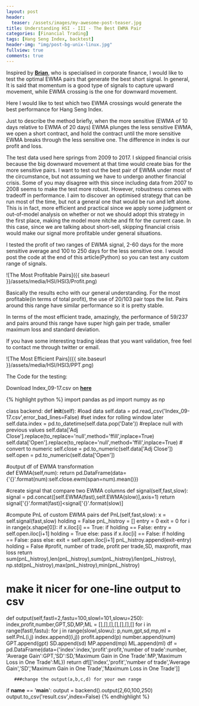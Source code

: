 ```yaml
---
layout: post
header:
  teaser: /assets/images/my-awesome-post-teaser.jpg
title: Understanding HSI - III - The Best EWMA Pair
categories: [Financial Trading]
tags: [Hang Seng Index, backtest]
header-img: "img/post-bg-unix-linux.jpg"
fullview: true
comments: true
---
```


Inspired by **[Brian](https://www.facebook.com/brian.wong.7509?ref=br_rs)**, who is specialised in corporate finance, I would like to test the optimal EWMA pairs that generate the best short signal. In general, It is said that momentum is a good type of signals to capture upward movement, while EWMA crossing is the one for downward movement.

Here I would like to test which two EWMA crossings would generate the best performance for Hang Seng Index.

Just to describe the method briefly, when the more sensitive (EWMA of 10 days relative to EWMA of 20 days) EWMA plunges the less sensitive EWMA, we open a short contract, and hold the contract until the more sensitive EWMA breaks through the less sensitive one. The difference in index is our profit and loss.

The test data used here springs from 2009 to 2017. I skipped financial crisis because the big downward movement at that time would create bias for the more sensitive pairs. I want to test out the best pair of EWMA under most of the circumstance, but not assuming we have to undergo another financial crisis. Some of you may disagree with this since including data from 2007 to 2008 seems to make the test more robust. However, robustness comes with tradeoff in performance. I aim to discover an optimised strategy that can be run most of the time, but not a general one that would be run and left alone. This is in fact, more efficient and practical since we apply some judgment or out-of-model analysis on whether or not we should adopt this strategy in the first place, making the model more nitche and fit for the current case.  In this case, since we are talking about short-sell, skipping financial crisis would make our signal more profitable under general situations.

I tested the profit of two ranges of EWMA signal, 2-60 days for the more sensitive average and 100 to 250 days for the less sensitive one. I would post the code at the end of this article(Python) so you can test any custom range of signals.

![The Most Profitable Pairs]({{ site.baseurl }}/assets/media/HSI/HSI3/Profit.png)

Basically the results echo with our general understanding. For the most profitable(in terms of total profit), the use of 20/103 pair tops the list. Pairs around this range have similar performance so it is pretty stable.

In terms of the most efficient trade, amazingly, the performance of 59/237 and pairs around this range have super high gain per trade, smaller maximum loss and standard deviation.

If you have some interesting trading ideas that you want validation, free feel to contact me through twitter or email.

![The Most Efficient Pairs]({{ site.baseurl }}/assets/media/HSI/HSI3/PPT.png)


The Code for the testing:

Download Index_09-17.csv on **[here](https://github.com/chrisckwong821/Blog/tree/gh-pages/assets/Reference/HSI-3/Index_09-17.csv)**

{% highlight python %}
import pandas as pd
import numpy as np

class backend:
   def __init__(self):
       #load data
       self.data = pd.read_csv('Index_09-17.csv',error_bad_lines=False)
       #set index for rolling window later
       self.data.index = pd.to_datetime(self.data.pop('Date'))
       #replace null with previous values
       self.data['Adj Close'].replace(to_replace='null',method='ffill',inplace=True)
       self.data['Open'].replace(to_replace='null',method='ffill',inplace=True)
       # convert to numeric
       self.close = pd.to_numeric(self.data['Adj Close'])
       self.open = pd.to_numeric(self.data['Open'])
       
   #output df of EWMA transformation    
   def EWMA(self,num):
       return pd.DataFrame(data={'{}'.format(num):self.close.ewm(span=num).mean()})
       
   #create signal that compare two EWMA columns
   def signal(self,fast,slow):
       signal = pd.concat([self.EWMA(fast),self.EWMA(slow)],axis=1)
       return signal['{}'.format(fast)]<signal['{}'.format(slow)]
       
   #compute PnL of custom EWMA pairs
   def PnL(self,fast,slow):
       x = self.signal(fast,slow)
       holding = False
       pnL_histroy = []
       entry = 0
       exit = 0
       for i in range(x.shape[0]):
           if x.iloc[i] == True:
               if holding == False:
                   entry = self.open.iloc[i+1]
                   holding = True
               else:
                   pass
           if x.iloc[i] == False:
               if holding == False:
                   pass
               else:
                   exit = self.open.iloc[i+1]
                   pnL_histroy.append(exit-entry)
                   holding = False
       #profit, number of trade, profit per trade,SD, maxprofit, max loss
       return sum(pnL_histroy),len(pnL_histroy),sum(pnL_histroy)/len(pnL_histroy), np.std(pnL_histroy),max(pnL_histroy),min(pnL_histroy)
       
   # make it nicer for one-line output to csv
   def output(self,fastl=2,fastu=100,slowl=101,slowu=250):
       index,profit,number,GPT,SD,MP,ML = [],[],[],[],[],[],[]
       for i in range(fastl,fastu):
           for j in range(slowl,slowu):
               p,num,gpt,sd,mp,ml = self.PnL(i,j)
               index.append((i,j))
               profit.append(p)
               number.append(num)
               GPT.append(gpt)
               SD.append(sd)
               MP.append(mp)
               ML.append(ml)
       df = pd.DataFrame(data={'index':index,'profit':profit,'number of trade':number,
       'Average Gain':GPT,'SD':SD,'Maximum Gain in One Trade':MP,'Maximum Loss in One Trade':ML})
       return df[['index','profit','number of trade','Average Gain','SD','Maximum Gain in One Trade','Maximum Loss in One Trade']]
       
       ###change the output(a,b,c,d) for your own range 
if __name__ == '__main__':
   output = backend().output(2,60,100,250)
   output.to_csv('result.csv',index=False)
{% endhighlight %}

